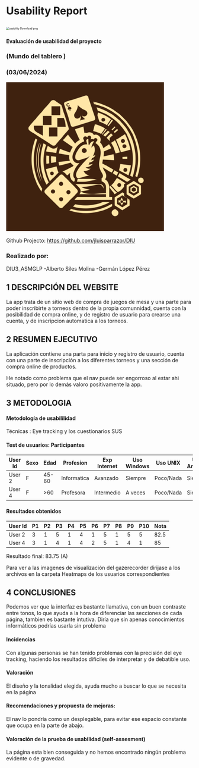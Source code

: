# Usability Report



<img src="https://encrypted-tbn0.gstatic.com/images?q=tbn:ANd9GcRF017nhV-TFmNER2OM8UbXtdN6xwAKBYrv0i6onNfKu6Yn0BV0RK6aiOroeXl73LSY-B0&usqp=CAU" alt="usability Download png" style="zoom:50%;" />

#### Evaluación de usabilidad del proyecto 

### (Mundo del tablero )

### (03/06/2024)

<img src="https://github.com/jluisparrazor/DIU/blob/master/P3/1.MoodBoard/logo.png" alt="Logo_projecto_png" />

Github Projecto: https://github.com/jluisparrazor/DIU



### Realizado por:

DIU3_ASMGLP
    -Alberto Siles Molina
    -Germán López Pérez



## 1 DESCRIPCIÓN DEL WEBSITE

La app trata de un sitio web de compra de juegos de mesa y una parte para poder inscribirte a torneos dentro de la propia comunnidad, cuenta con la posibilidad de compra online, y de registro de usuario para crearse una cuenta, y de inscripcion automatica a los torneos.



## 2 RESUMEN EJECUTIVO

La aplicación contiene una parta para inicio y registro de usuario, cuenta con una parte de inscripción a los diferentes torneos y una sección de compra online de productos.

He notado como problema que el nav puede ser engorroso al estar ahi situado, pero por lo demás valoro positivamente la app.



## 3 METODOLOGIA 

#### Metodología de usabililidad

Técnicas : Eye tracking y los cuestionarios SUS
 


#### Test de usuarios: Participantes

| User Id    | Sexo | Edad  | Profesion   | Exp Internet | Uso Windows | Uso UNIX  | Uso Android | Uso IOS/Otro | Uso Tablet |
| ---------- | ---- | ----- | ----------- | ------------ | ----------- | --------- | ----------- | ------------ | ---------- |
| User 2     | F    | 45-60 | Informatica | Avanzado     | Siempre     | Poco/Nada | Siempre     | Siempre      | A veces    |
| User 4     | F    | >60   | Profesora   | Intermedio   | A veces     | Poco/Nada | Siempre     | Poco/Nada    | A veces    |



#### Resultados obtenidos

| User Id    | P1 | P2 | P3 | P4 | P5 | P6 | P7 | P8 | P9 | P10 | Nota |
| ---------- | -- | -- | -- | -- | -- | -- | -- | -- | -- | --- | ---- |
| User 2     | 3  | 1  | 5  | 1  | 4  | 1  | 5  | 1  | 5  | 5   | 82.5 |
| User 4     | 3  | 1  | 4  | 1  | 4  | 2  | 5  | 1  | 4  | 1   | 85   |

Resultado final: 83.75 (A)

Para ver a las imagenes de visualización del gazerecorder dirijase a los archivos en la carpeta Heatmaps de los usuarios correspondientes



## 4 CONCLUSIONES 

Podemos ver que la interfaz es bastante llamativa, con un buen contraste entre tonos, lo que ayuda a la hora de diferenciar las secciones de cada página, tambien es bastante intutiva. Diría que sin apenas conocimientos informáticos podrías usarla sin problema



#### Incidencias

Con algunas personas se han tenido problemas con la precisión del eye tracking, haciendo los resultados dificiles de interpretar y de debatible uso.



#### Valoración 

El diseño y la tonalidad elegida, ayuda mucho a buscar lo que se necesita en la página



#### Recomendaciones y propuesta de mejoras: 

El nav lo pondría como un desplegable, para evitar ese espacio constante que ocupa en la parte de abajo.



#### Valoración de la prueba de usabilidad (self-assesment)

La página esta bien conseguida y no hemos encontrado ningún problema evidente o de gravedad.
